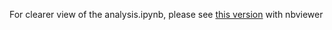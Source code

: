 For clearer view of the analysis.ipynb, please see [this version](http://nbviewer.jupyter.org/github/ivyWANG958/python-data-assignments/blob/master/assignment2/GoogleAnalysis.ipynb)
 with nbviewer
